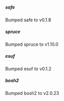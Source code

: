 
##### safe
Bumped safe to v0.1.8

##### spruce
Bumped spruce to v1.10.0

##### esuf
Bumped esuf to v0.1.2

##### bosh2
Bumped bosh2 to v2.0.23
